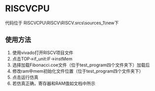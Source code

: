 # RISCVCPU

代码位于 RISCVCPU\RISCV\RISCV.srcs\sources_1\new下

## 使用方法

1. 使用vivado打开RISCV项目文件
2. 点击TOP->if_unit:IF->instMem
3. 选择加载Fibonacci.coe文件（位于test_program四个文件夹下）加载后
4. 修改ram中mem初始化文件位置（位于test_program四个文件夹下）
5. 点击运行仿真
6. 若仿真正确，寄存器和RAM值如文档中所示